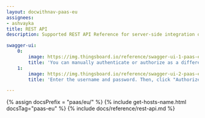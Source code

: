 ```yaml
---
layout: docwithnav-paas-eu
assignees:
- ashvayka
title: REST API
description: Supported REST API Reference for server-side integration of your IoT projects

swagger-ui:
    0:
        image: https://img.thingsboard.io/reference/swagger-ui-1-paas-eu.png
        title: 'You can manually authenticate or authorize as a different user using the "Authorize" button in the top-right corner of the Swagger page.'
    1:
        image: https://img.thingsboard.io/reference/swagger-ui-2-paas-eu.png
        title: 'Enter the username and password. Then, click "Authorize".'

---
```


{% assign docsPrefix = "paas/eu/" %}
{% include get-hosts-name.html docsTag="paas-eu" %}
{% include docs/reference/rest-api.md %}
